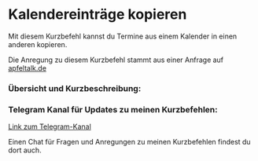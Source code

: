 # Kalendereinträge kopieren

Mit diesem Kurzbefehl kannst du Termine aus einem Kalender in einen anderen kopieren.

Die Anregung zu diesem Kurzbefehl stammt aus einer Anfrage auf [apfeltalk.de](https://www.apfeltalk.de)

###  Übersicht und Kurzbeschreibung:



### Telegram Kanal für Updates zu meinen Kurzbefehlen:

[Link zum Telegram-Kanal](https://t.me/SC_Updates_Gwadro)

Einen Chat für Fragen und Anregungen zu meinen Kurzbefehlen findest du dort auch.
